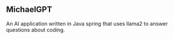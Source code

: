 ## MichaelGPT

An AI application written in Java spring that uses llama2 to answer questions about coding.